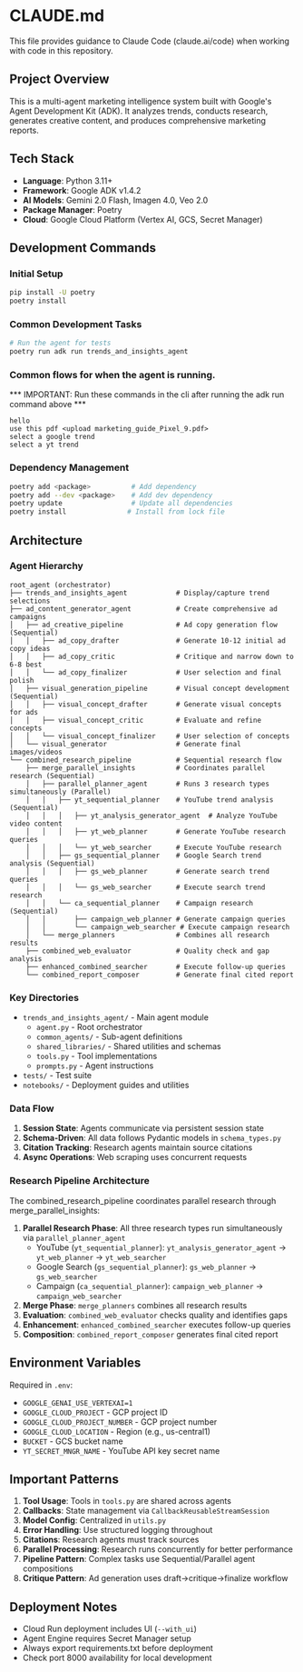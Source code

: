 # CLAUDE.md

This file provides guidance to Claude Code (claude.ai/code) when working with code in this repository.

## Project Overview

This is a multi-agent marketing intelligence system built with Google's Agent Development Kit (ADK). It analyzes trends, conducts research, generates creative content, and produces comprehensive marketing reports.

## Tech Stack
- **Language**: Python 3.11+
- **Framework**: Google ADK v1.4.2
- **AI Models**: Gemini 2.0 Flash, Imagen 4.0, Veo 2.0
- **Package Manager**: Poetry
- **Cloud**: Google Cloud Platform (Vertex AI, GCS, Secret Manager)

## Development Commands

### Initial Setup
```bash
pip install -U poetry
poetry install
```

### Common Development Tasks
```bash
# Run the agent for tests
poetry run adk run trends_and_insights_agent
```

### Common flows for when the agent is running.
*** IMPORTANT: Run these commands in the cli after running the adk run command above ***

```
hello
use this pdf <upload marketing_guide_Pixel_9.pdf>
select a google trend
select a yt trend
```

### Dependency Management
```bash
poetry add <package>          # Add dependency
poetry add --dev <package>    # Add dev dependency
poetry update                 # Update all dependencies
poetry install               # Install from lock file
```

## Architecture

### Agent Hierarchy
```
root_agent (orchestrator)
├── trends_and_insights_agent            # Display/capture trend selections
├── ad_content_generator_agent           # Create comprehensive ad campaigns
│   ├── ad_creative_pipeline             # Ad copy generation flow (Sequential)
│   │   ├── ad_copy_drafter              # Generate 10-12 initial ad copy ideas
│   │   ├── ad_copy_critic               # Critique and narrow down to 6-8 best
│   │   └── ad_copy_finalizer            # User selection and final polish
│   ├── visual_generation_pipeline       # Visual concept development (Sequential)
│   │   ├── visual_concept_drafter       # Generate visual concepts for ads
│   │   ├── visual_concept_critic        # Evaluate and refine concepts
│   │   └── visual_concept_finalizer     # User selection of concepts
│   └── visual_generator                 # Generate final images/videos
└── combined_research_pipeline           # Sequential research flow
    ├── merge_parallel_insights          # Coordinates parallel research (Sequential)
    │   ├── parallel_planner_agent       # Runs 3 research types simultaneously (Parallel)
    │   │   ├── yt_sequential_planner    # YouTube trend analysis (Sequential)
    │   │   │   ├── yt_analysis_generator_agent  # Analyze YouTube video content
    │   │   │   ├── yt_web_planner       # Generate YouTube research queries
    │   │   │   └── yt_web_searcher      # Execute YouTube research
    │   │   ├── gs_sequential_planner    # Google Search trend analysis (Sequential)
    │   │   │   ├── gs_web_planner       # Generate search trend queries
    │   │   │   └── gs_web_searcher      # Execute search trend research
    │   │   └── ca_sequential_planner    # Campaign research (Sequential)
    │   │       ├── campaign_web_planner # Generate campaign queries
    │   │       └── campaign_web_searcher # Execute campaign research
    │   └── merge_planners               # Combines all research results
    ├── combined_web_evaluator           # Quality check and gap analysis
    ├── enhanced_combined_searcher       # Execute follow-up queries
    └── combined_report_composer         # Generate final cited report
```

### Key Directories
- `trends_and_insights_agent/` - Main agent module
  - `agent.py` - Root orchestrator
  - `common_agents/` - Sub-agent definitions
  - `shared_libraries/` - Shared utilities and schemas
  - `tools.py` - Tool implementations
  - `prompts.py` - Agent instructions
- `tests/` - Test suite
- `notebooks/` - Deployment guides and utilities

### Data Flow
1. **Session State**: Agents communicate via persistent session state
2. **Schema-Driven**: All data follows Pydantic models in `schema_types.py`
3. **Citation Tracking**: Research agents maintain source citations
4. **Async Operations**: Web scraping uses concurrent requests

### Research Pipeline Architecture
The combined_research_pipeline coordinates parallel research through merge_parallel_insights:
1. **Parallel Research Phase**: All three research types run simultaneously via `parallel_planner_agent`
   - YouTube (`yt_sequential_planner`): `yt_analysis_generator_agent` → `yt_web_planner` → `yt_web_searcher`
   - Google Search (`gs_sequential_planner`): `gs_web_planner` → `gs_web_searcher`
   - Campaign (`ca_sequential_planner`): `campaign_web_planner` → `campaign_web_searcher`
2. **Merge Phase**: `merge_planners` combines all research results
3. **Evaluation**: `combined_web_evaluator` checks quality and identifies gaps
4. **Enhancement**: `enhanced_combined_searcher` executes follow-up queries
5. **Composition**: `combined_report_composer` generates final cited report

## Environment Variables
Required in `.env`:
- `GOOGLE_GENAI_USE_VERTEXAI=1`
- `GOOGLE_CLOUD_PROJECT` - GCP project ID
- `GOOGLE_CLOUD_PROJECT_NUMBER` - GCP project number
- `GOOGLE_CLOUD_LOCATION` - Region (e.g., us-central1)
- `BUCKET` - GCS bucket name
- `YT_SECRET_MNGR_NAME` - YouTube API key secret name

## Important Patterns
1. **Tool Usage**: Tools in `tools.py` are shared across agents
2. **Callbacks**: State management via `CallbackReusableStreamSession`
3. **Model Config**: Centralized in `utils.py`
4. **Error Handling**: Use structured logging throughout
5. **Citations**: Research agents must track sources
6. **Parallel Processing**: Research runs concurrently for better performance
7. **Pipeline Pattern**: Complex tasks use Sequential/Parallel agent compositions
8. **Critique Pattern**: Ad generation uses draft→critique→finalize workflow

## Deployment Notes
- Cloud Run deployment includes UI (`--with_ui`)
- Agent Engine requires Secret Manager setup
- Always export requirements.txt before deployment
- Check port 8000 availability for local development